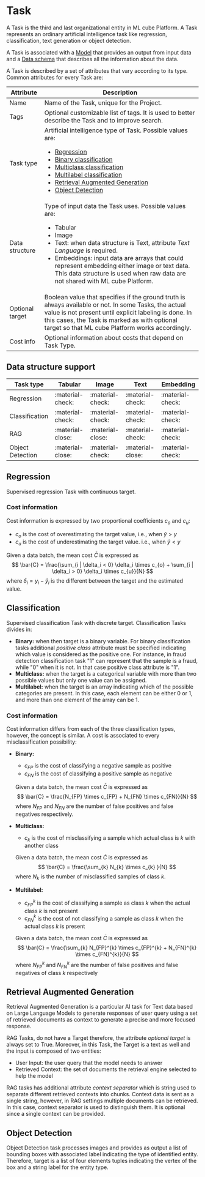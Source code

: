 # Task

A Task is the third and last organizational entity in ML cube Platform.
A Task represents an ordinary artificial intelligence task like regression, classification, text generation or object detection.

A Task is associated with a [Model] that provides an output from input data and a [Data schema] that describes all the information about the data.

A Task is described by a set of attributes that vary according to its type.
Common attributes for every Task are:

| Attribute | Description |
|--|--|
| Name | Name of the Task, unique for the Project. |
| Tags | Optional customizable list of tags. It is used to better describe the Task and to improve search. |
| Task type | Artificial intelligence type of Task. Possible values are:<br><ul><li>[Regression](task.md#regression)</li><li>[Binary classification](task.md#classification)</li><li>[Multiclass classification](task.md#classification)</li><li>[Multilabel classification](task.md#classification)</li><li>[Retrieval Augmented Generation](task.md#retrieval-augmented-generation)</li><li>[Object Detection](task.md#object-detection)</li></ul>|
| Data structure | Type of input data the Task uses. Possible values are:<br><ul><li>Tabular</li><li>Image</li><li>Text: when data structure is Text, attribute *Text Language* is required.</li><li>Embeddings: input data are arrays that could represent embedding either image or text data. This data structure is used when raw data are not shared with ML cube Platform.</li></ul> |
|Optional target| Boolean value that specifies if the ground truth is always available or not. In some Tasks, the actual value is not present until explicit labeling is done. In this cases, the Task is marked as with optional target so that ML cube Platform works accordingly. |
| Cost info | Optional information about costs that depend on Task Type. |


## Data structure support
|Task type| Tabular | Image | Text | Embedding|
| -- | -- | -- | -- | -- |
| Regression | :material-check: | :material-check: | :material-check: | :material-check: |
| Classification | :material-check: | :material-check: | :material-check: | :material-check: |
| RAG | :material-close: | :material-close: | :material-check: | :material-check: |
| Object Detection | :material-close: | :material-check: | :material-close: | :material-check: |


## Regression

Supervised regression Task with continuous target.

### Cost information
Cost information is expressed by two proportional coefficients $c_{o}$ and $c_{u}$:

- $c_{o}$ is the cost of overestimating the target value, i.e., when $\hat{y} > y$
- $c_{u}$ is the cost of underestimating the target value. i.e., when $\hat{y} < y$

Given a data batch, the mean cost $\bar{C}$ is expressed as 
$$
\bar{C} = \frac{\sum_{i | \delta_i < 0} \delta_i \times c_{o} + \sum_{i | \delta_i > 0} \delta_i \times c_{u}}{N}
$$
where $\delta_i = y_i - \hat{y}_i$ is the different between the target and the estimated value.


## Classification

Supervised classification Task with discrete target.
Classification Tasks divides in:

- **Binary:** when then target is a binary variable. For binary classification tasks additional *positive class* attribute must be specified indicating which value is considered as the positive one. For instance, in fraud detection classification task "1" can represent that the sample is a fraud, while "0" when it is not. In that case positive class attribute is "1".
- **Multiclass:** when the target is a categorical variable with more than two possible values but only one value can be assigned.
- **Multilabel:** when the target is an array indicating which of the possible categories are present. In this case, each element can be either 0 or 1, and more than one element of the array can be 1.

### Cost information
Cost information differs from each of the three classification types, however, the concept is similar.
A cost is associated to every misclassification possibility:

- **Binary:**
    - $c_{FP}$ is the cost of classifying a negative sample as positive
    - $c_{FN}$ is the cost of classifying a positive sample as negative

    Given a data batch, the mean cost $\bar{C}$ is expressed as 
$$
\bar{C} = \frac{N_{FP} \times c_{FP} + N_{FN} \times c_{FN}}{N}
$$
where $N_{FP}$ and $N_{FN}$ are the number of false positives and false negatives respectively.

- **Multiclass:**
    - $c_{k}$ is the cost of misclassifying a sample which actual class is $k$ with another class

    Given a data batch, the mean cost $\bar{C}$ is expressed as 
$$
\bar{C} = \frac{\sum_{k} N_{k} \times c_{k} }{N}
$$
where $N_{k}$ is the number of misclassified samples of class $k$.


- **Multilabel:**
    - $c_{FP}^{k}$ is the cost of classifying a sample as class $k$ when the actual class $k$ is not present
    - $c_{FN}^{k}$ is the cost of not classifying a sample as class $k$ when the actual class $k$ is present

    Given a data batch, the mean cost $\bar{C}$ is expressed as 
$$
\bar{C} = \frac{\sum_{k} N_{FP}^{k} \times c_{FP}^{k} + N_{FN}^{k} \times c_{FN}^{k}}{N}
$$
where $N_{FP}^{k}$ and $N_{FN}^{k}$ are the number of false positives and false negatives of class $k$ respectively


## Retrieval Augmented Generation

Retrieval Augmented Generation is a particular AI task for Text data based on Large Language Models to generate responses of user query using a set of retrieved documents as context to generate a precise and more focused response.

RAG Tasks, do not have a Target therefore, the attribute *optional target* is always set to True.
Moreover, in this Task, the Target is a text as well and the input is composed of two entities:

- User Input: the user query that the model needs to answer
- Retrieved Context: the set of documents the retrieval engine selected to help the model

RAG tasks has additional attribute *context separator* which is string used to separate different retrieved contexts into chunks. Context data is sent as a single string, however, in RAG settings multiple documents can be retrieved. In this case, context separator is used to distinguish them. It is optional since a single context can be provided.

## Object Detection

Object Detection task processes images and provides as output a list of bounding boxes with associated label indicating the type of identified entity.
Therefore, target is a list of four elements tuples indicating the vertex of the box and a string label for the entity type.

[Model]: model.md
[Data schema]: data_schema.md